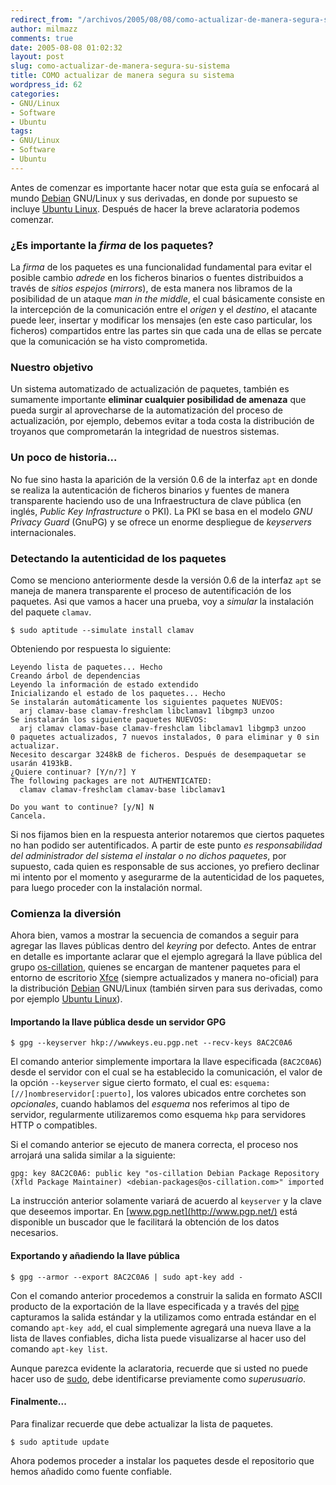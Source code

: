 ```yaml
---
redirect_from: "/archivos/2005/08/08/como-actualizar-de-manera-segura-su-sistema/"
author: milmazz
comments: true
date: 2005-08-08 01:02:32
layout: post
slug: como-actualizar-de-manera-segura-su-sistema
title: COMO actualizar de manera segura su sistema
wordpress_id: 62
categories:
- GNU/Linux
- Software
- Ubuntu
tags:
- GNU/Linux
- Software
- Ubuntu
---
```


Antes de comenzar es importante hacer notar que esta guía se enfocará al mundo [Debian](http://www.debian.org/) GNU/Linux y sus derivadas, en donde por supuesto se incluye [Ubuntu Linux](http://www.ubuntulinux.org/). Después de hacer la breve aclaratoria podemos comenzar.

### ¿Es importante la _firma_ de los paquetes?

La _firma_ de los paquetes es una funcionalidad fundamental para evitar el posible cambio _adrede_ en los ficheros binarios o fuentes distribuidos a través de _sitios espejos_ (_mirrors_), de esta manera nos libramos de la posibilidad de un ataque _man in the middle_, el cual básicamente consiste en la intercepción de la comunicación entre el _origen_ y el _destino_, el atacante puede leer, insertar y modificar los mensajes (en este caso particular, los ficheros) compartidos entre las partes sin que cada una de ellas se percate que la comunicación se ha visto comprometida.

### Nuestro objetivo

Un sistema automatizado de actualización de paquetes, también es sumamente importante **eliminar cualquier posibilidad de amenaza** que pueda surgir al aprovecharse de la automatización del proceso de actualización, por ejemplo, debemos evitar a toda costa la distribución de troyanos que comprometarán la integridad de nuestros sistemas.

### Un poco de historia...

No fue sino hasta la aparición de la versión 0.6 de la interfaz `apt` en donde se realiza la autenticación de ficheros binarios y fuentes de manera transparente haciendo uso de una Infraestructura de clave pública (en inglés, _Public Key Infrastructure_ o PKI). La PKI se basa en el modelo _GNU Privacy Guard_ (GnuPG) y se ofrece un enorme despliegue de _keyservers_ internacionales.

### Detectando la autenticidad de los paquetes

Como se menciono anteriormente desde la versión 0.6 de la interfaz `apt` se maneja de manera transparente el proceso de autentificación de los paquetes. Asi que vamos a hacer una prueba, voy a _simular_ la instalación del paquete `clamav`.

    $ sudo aptitude --simulate install clamav

Obteniendo por respuesta lo siguiente:

    Leyendo lista de paquetes... Hecho
    Creando árbol de dependencias
    Leyendo la información de estado extendido
    Inicializando el estado de los paquetes... Hecho
    Se instalarán automáticamente los siguientes paquetes NUEVOS:
      arj clamav-base clamav-freshclam libclamav1 libgmp3 unzoo
    Se instalarán los siguiente paquetes NUEVOS:
      arj clamav clamav-base clamav-freshclam libclamav1 libgmp3 unzoo
    0 paquetes actualizados, 7 nuevos instalados, 0 para eliminar y 0 sin actualizar.
    Necesito descargar 3248kB de ficheros. Después de desempaquetar se usarán 4193kB.
    ¿Quiere continuar? [Y/n/?] Y
    The following packages are not AUTHENTICATED:
      clamav clamav-freshclam clamav-base libclamav1
    
    Do you want to continue? [y/N] N
    Cancela.

Si nos fijamos bien en la respuesta anterior notaremos que ciertos paquetes no han podido ser autentificados. A partir de este punto _es responsabilidad del administrador del sistema el instalar o no dichos paquetes_, por supuesto, cada quien es responsable de sus acciones, yo prefiero declinar mi intento por el momento y asegurarme de la autenticidad de los paquetes, para luego proceder con la instalación normal.

### Comienza la diversión

Ahora bien, vamos a mostrar la secuencia de comandos a seguir para agregar las llaves públicas dentro del _keyring_ por defecto. Antes de entrar en detalle es importante aclarar que el ejemplo agregará la llave pública del grupo [os-cillation](http://www.os-cillation.de), quienes se encargan de mantener paquetes para el entorno de escritorio [Xfce](http://www.xfce.org/) (siempre actualizados y manera no-oficial) para la distribución [Debian](http://www.debian.org/) GNU/Linux (también sirven para sus derivadas, como por ejemplo [Ubuntu Linux](http://www.ubuntulinux.org/)).

#### Importando la llave pública desde un servidor GPG

    $ gpg --keyserver hkp://wwwkeys.eu.pgp.net --recv-keys 8AC2C0A6

El comando anterior simplemente importara la llave especificada (`8AC2C0A6`) desde el servidor con el cual se ha establecido la comunicación, el valor de la opción `--keyserver` sigue cierto formato, el cual es: `esquema:[//]nombreservidor[:puerto]`, los valores ubicados entre corchetes son _opcionales_, cuando hablamos del _esquema_ nos referimos al tipo de servidor, regularmente utilizaremos como esquema `hkp` para servidores HTTP o compatibles.

Si el comando anterior se ejecuto de manera correcta, el proceso nos arrojará una salida similar a la siguiente:

    gpg: key 8AC2C0A6: public key "os-cillation Debian Package Repository 
    (Xfld Package Maintainer) <debian-packages@os-cillation.com>" imported

La instrucción anterior solamente variará de acuerdo al `keyserver` y la  clave que deseemos importar. En [www.pgp.net](http://www.pgp.net/) está disponible un buscador que le facilitará la obtención de los datos necesarios.

#### Exportando y añadiendo la llave pública

    $ gpg --armor --export 8AC2C0A6 | sudo apt-key add -

Con el comando anterior procedemos a construir la salida en formato ASCII producto de la exportación de la llave especificada y a través del [pipe](http://www.faqs.org/docs/bashman/bashref_17.html) capturamos la salida estándar y la utilizamos como entrada estándar en el comando `apt-key add`, el cual simplemente agregará una nueva llave a la lista de llaves confiables, dicha lista puede visualizarse al hacer uso del comando `apt-key list`.

Aunque parezca evidente la aclaratoria, recuerde que si usted no puede hacer uso de [sudo](/archivos/2005/05/03/es-necesario-activar-la-cuenta-root-en-ubuntu/), debe identificarse previamente como _superusuario_.

#### Finalmente...

Para finalizar recuerde que debe actualizar la lista de paquetes.

    $ sudo aptitude update

Ahora podemos proceder a instalar los paquetes desde el repositorio que hemos añadido como fuente confiable.
